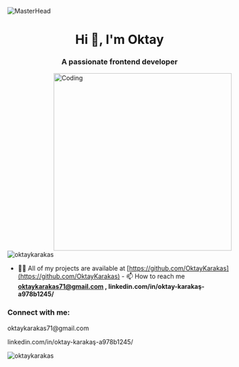 ![MasterHead](https://img.freepik.com/free-vector/frontend-developer-typographic-header-website-interface-design-improvement-web-page-programming-coding-testing-it-profession-isolated-flat-vector-illustration_613284-304.jpg?w=2000)
<h1 align="center">Hi 👋, I'm Oktay</h1>
<h3 align="center">A passionate frontend developer</h3>
<img
  align="right"
  alt="Coding"
  width="400"
  src="https://i.pinimg.com/originals/e4/26/70/e426702edf874b181aced1e2fa5c6cde.gif"
/>

<p align="left">
  <img
    src="https://komarev.com/ghpvc/?username=oktaykarakas&label=Profile%20views&color=0e75b6&style=flat"
    alt="oktaykarakas"
  />
</p>

- 👨‍💻 All of my
projects are available at
[https://github.com/OktayKarakas](https://github.com/OktayKarakas) - 📫 How to
reach me **oktaykarakas71@gmail.com , linkedin.com/in/oktay-karakaş-a978b1245/**

<h3 align="left">Connect with me:</h3>
<p align="left">
  oktaykarakas71@gmail.com
</p>
<p align="left">
  linkedin.com/in/oktay-karakaş-a978b1245/
</p>
<p>
  <img
    align="center"
    src="https://github-readme-streak-stats.herokuapp.com/?user=oktaykarakas&"
    alt="oktaykarakas"
  />
</p>

